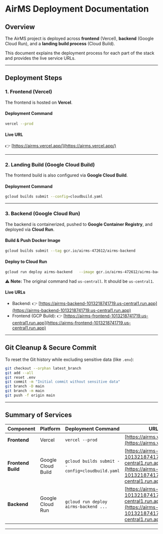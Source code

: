 # AirMS Deployment Documentation

## Overview
The AirMS project is deployed across **frontend** (Vercel), **backend** (Google Cloud Run), and a **landing build process** (Cloud Build).  

This document explains the deployment process for each part of the stack and provides the live service URLs.

---

## Deployment Steps

### 1. Frontend (Vercel)
The frontend is hosted on **Vercel**.

#### Deployment Command
```bash
vercel --prod
```

#### Live URL
👉 [https://airms.vercel.app/](https://airms.vercel.app/)

---

### 2. Landing Build (Google Cloud Build)
The frontend build is also configured via **Google Cloud Build**.

#### Deployment Command
```bash
gcloud builds submit --config=cloudbuild.yaml
```

---

### 3. Backend (Google Cloud Run)
The backend is containerized, pushed to **Google Container Registry**, and deployed via **Cloud Run**.

#### Build & Push Docker Image
```bash
gcloud builds submit --tag gcr.io/airms-472612/airms-backend
```

#### Deploy to Cloud Run
```bash
gcloud run deploy airms-backend   --image gcr.io/airms-472612/airms-backend   --platform managed   --region us-central1
```

⚠️ **Note:** The original command had `us-centrall`. It should be `us-central1`.

#### Live URLs
- Backend: 👉 [https://airms-backend-1013218741719.us-central1.run.app](https://airms-backend-1013218741719.us-central1.run.app)  
- Frontend (GCP Build): 👉 [https://airms-frontend-1013218741719.us-central1.run.app](https://airms-frontend-1013218741719.us-central1.run.app)

---

## Git Cleanup & Secure Commit
To reset the Git history while excluding sensitive data (like `.env`):

```bash
git checkout --orphan latest_branch
git add --all
git reset .env
git commit -m "Initial commit without sensitive data"
git branch -D main
git branch -m main
git push -f origin main
```

---

## Summary of Services

| Component          | Platform            | Deployment Command                              | URL                                                                 |
|--------------------|---------------------|-------------------------------------------------|---------------------------------------------------------------------|
| **Frontend**       | Vercel              | `vercel --prod`                                 | [https://airms.vercel.app](https://airms.vercel.app)                |
| **Frontend Build** | Google Cloud Build  | `gcloud builds submit --config=cloudbuild.yaml` | [https://airms-frontend-1013218741719.us-central1.run.app](https://airms-frontend-1013218741719.us-central1.run.app) |
| **Backend**        | Google Cloud Run    | `gcloud run deploy airms-backend ...`           | [https://airms-backend-1013218741719.us-central1.run.app](https://airms-backend-1013218741719.us-central1.run.app) |

---
